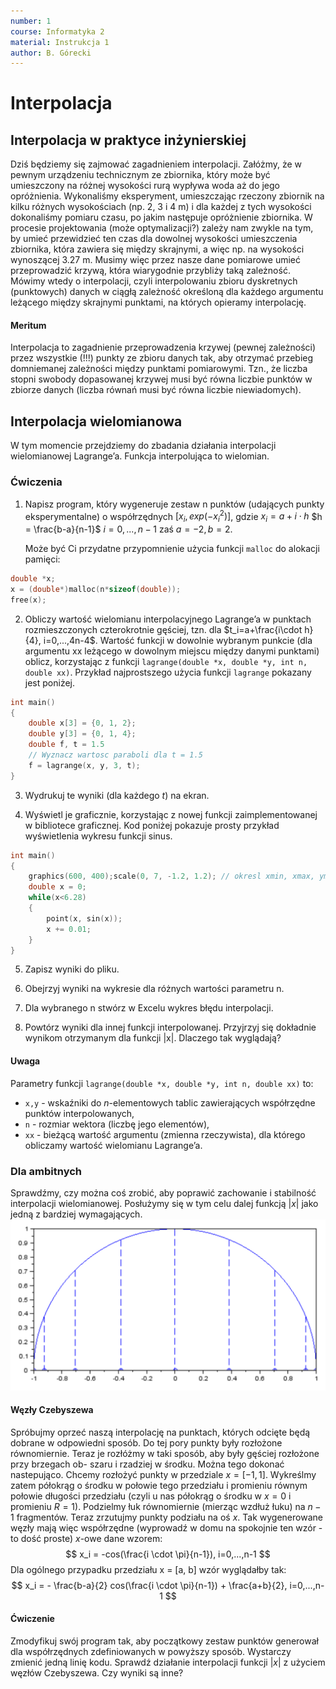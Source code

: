 ```yaml
---
number: 1
course: Informatyka 2
material: Instrukcja 1
author: B. Górecki
---
```


# Interpolacja


## Interpolacja w praktyce inżynierskiej

Dziś będziemy się zajmować zagadnieniem interpolacji. Załóżmy, że w pewnym urządzeniu technicznym ze zbiornika, który może być umieszczony na różnej wysokości rurą wypływa woda aż do jego opróżnienia. Wykonaliśmy eksperyment, umieszczając rzeczony zbiornik na kilku różnych wysokościach (np. 2, 3 i 4 m) i dla każdej z tych wysokości dokonaliśmy pomiaru czasu, po jakim następuje opróżnienie zbiornika. W procesie projektowania (może optymalizacji?) zależy nam zwykle na tym, by umieć przewidzieć ten czas dla dowolnej wysokości umieszczenia zbiornika, która zawiera się między skrajnymi, a więc np. na wysokości wynoszącej 3.27 m. Musimy więc przez nasze dane pomiarowe umieć przeprowadzić krzywą, która wiarygodnie przybliży taką zależność. Mówimy wtedy o interpolacji, czyli interpolowaniu zbioru dyskretnych (punktowych) danych w ciągłą zależność określoną dla każdego argumentu leżącego między skrajnymi punktami, na których opieramy interpolację.

#### Meritum
Interpolacja to zagadnienie przeprowadzenia krzywej (pewnej zależności) przez wszystkie (!!!) punkty ze zbioru danych tak, aby otrzymać przebieg domniemanej zależności między punktami pomiarowymi. Tzn., że liczba stopni swobody dopasowanej krzywej musi być równa liczbie punktów w zbiorze danych (liczba równań musi być równa liczbie niewiadomych).

## Interpolacja wielomianowa

W tym momencie przejdziemy do zbadania działania interpolacji wielomianowej
Lagrange’a. Funkcja interpolująca to wielomian.

### Ćwiczenia
1. Napisz program, który wygeneruje zestaw n punktów (udających punkty eksperymentalne) o współrzędnych $[x_i, exp(-x_i^2)]$,
gdzie $x_i = a + i \cdot h$
$h = \frac{b-a}{n-1}$
$i=0,...,n-1$
zaś $a=-2, b=2$.

   Może być Ci przydatne przypomnienie użycia funkcji `malloc` do alokacji pamięci:
```c++
double *x;
x = (double*)malloc(n*sizeof(double));
free(x);
```

2. Obliczy wartość wielomianu interpolacyjnego Lagrange’a w punktach rozmieszczonych czterokrotnie gęściej, tzn. dla $t_i=a+\frac{i\cdot h}{4}, i=0,...,4n-4$. Wartość funkcji w dowolnie wybranym punkcie (dla argumentu xx leżącego w dowolnym miejscu między danymi punktami) oblicz, korzystając z funkcji `lagrange(double *x, double *y, int n, double xx)`. Przykład najprostszego użycia funkcji `lagrange` pokazany jest poniżej.
```c++
int main()
{
    double x[3] = {0, 1, 2};
    double y[3] = {0, 1, 4};
    double f, t = 1.5
    // Wyznacz wartosc paraboli dla t = 1.5
    f = lagrange(x, y, 3, t);
}
```

3. Wydrukuj te wyniki (dla każdego $t$) na ekran.

4. Wyświetl je graficznie, korzystając z nowej funkcji zaimplementowanej w bibliotece graficznej. Kod poniżej pokazuje prosty przykład wyświetlenia wykresu funkcji sinus.
```c++
int main()
{
    graphics(600, 400);scale(0, 7, -1.2, 1.2); // okresl xmin, xmax, ymin, ymax
    double x = 0;
    while(x<6.28)
    {
        point(x, sin(x));
        x += 0.01;
    }
}
```

5. Zapisz wyniki do pliku.

6. Obejrzyj wyniki na wykresie dla różnych wartości parametru n.

7. Dla wybranego n stwórz w Excelu wykres błędu interpolacji.

8. Powtórz wyniki dla innej funkcji interpolowanej. Przyjrzyj się dokładnie wynikom otrzymanym dla funkcji |x|. Dlaczego tak wyglądają?

#### Uwaga
Parametry funkcji `lagrange(double *x, double *y, int n, double xx)` to:
- `x,y` - wskaźniki do $n$-elementowych tablic zawierających współrzędne punktów interpolowanych,
- `n` - rozmiar wektora (liczbę jego elementów),
- `xx` - bieżącą wartość argumentu (zmienna rzeczywista), dla którego obliczamy wartość wielomianu Lagrange’a.

### Dla ambitnych
Sprawdźmy, czy można coś zrobić, aby poprawić zachowanie i stabilność interpolacji wielomianowej. Posłużymy się w tym celu dalej funkcją $|x|$ jako jedną z bardziej wymagających.
![ ](figures/info2/inst1/chebyshev_nodes.png  "Ilustracja generacji węzłów Czebyszewa")

#### Węzły Czebyszewa
Spróbujmy oprzeć naszą interpolację na punktach, których odcięte będą dobrane w odpowiedni sposób. Do tej pory punkty były rozłożone równomiernie. Teraz je rozłóżmy w taki sposób, aby były gęściej rozłożone przy brzegach ob-
szaru i rzadziej w środku. Można tego dokonać nastepująco. Chcemy rozłożyć punkty w przedziale $x = [−1, 1]$. Wykreślmy zatem półokrąg o środku w połowie tego przedziału i promieniu równym połowie długości przedziału (czyli u nas półokrąg o środku w $x = 0$ i promieniu $R = 1$). Podzielmy łuk równomiernie (mierząc wzdłuż łuku) na $n − 1$ fragmentów. Teraz zrzutujmy punkty podziału na oś $x$. Tak wygenerowane węzły mają więc współrzędne (wyprowadź w domu na spokojnie ten wzór - to dość proste) $x$-owe dane wzorem:
$$
x_i = -cos(\frac{i \cdot \pi}{n-1}),  i=0,...,n-1
$$
Dla ogólnego przypadku przedziału x = [a, b] wzór wyglądałby tak:
$$
x_i = - \frac{b-a}{2} cos(\frac{i \cdot \pi}{n-1}) + \frac{a+b}{2},  i=0,...,n-1
$$

#### Ćwiczenie
Zmodyfikuj swój program tak, aby początkowy zestaw punktów generował dla współrzędnych zdefiniowanych w powyższy sposób. Wystarczy zmienić jedną linię kodu. Sprawdź działanie interpolacji funkcji $|x|$ z użyciem węzłów Czebyszewa. Czy wyniki są inne?